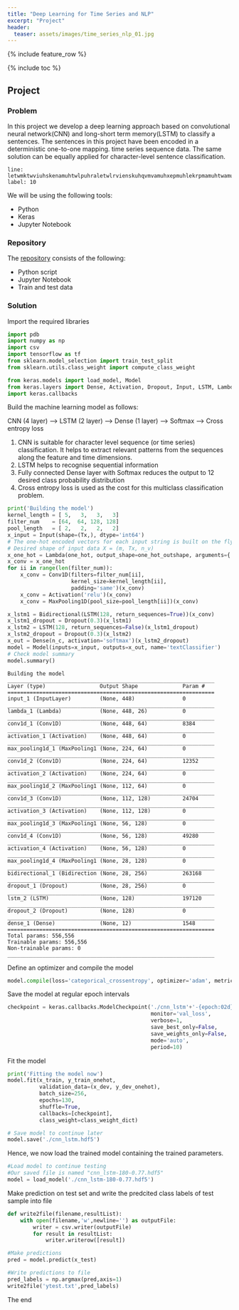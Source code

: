 ```yaml
---
title: "Deep Learning for Time Series and NLP"
excerpt: "Project"
header:
  teaser: assets/images/time_series_nlp_01.jpg
---
```


{% include feature_row %}

{% include toc %}

## Project

### Problem
In this project we develop a deep learning approach based on convolutional neural network(CNN) and long-short term memory(LSTM) to classify a sentences. The sentences in this project have been encoded in a deterministic one-to-one mapping. time series sequence data. The same solution can be equally applied for character-level sentence classification. 

```
line: letwmktwviuhskenamuhtwlpuhraletwlrvienskuhqvmvamuhxepmuhlekrpmamuhtwamuluhezpmlexeuhtwulultwvienqjuhtwmvypkrxzuhsktwmkpmiwuhskenamuhtwlpuhenuhxepmuhtwmkpmiwuhtwamuluhxepmuhsaendfuhtwamulbhbhsaendfuhqvijsaenvileenmcuhqvtwiwleenameebhbhsaendfuhtwvipmuhtwvipmlruhsaiwtvenmvleenmkvimvuhqvenamuhvienezuhenuhxepmuhskiwlepmdfuhtwamuluhqgqvtwskkrulmvuleniwuhvitwiwiwenxeuhvimvuhletwulvimvdfuhsaiwulqvpmezuhqvmvuhulmvuhvitwamdf
label: 10
```

We will be using the following tools:
* Python
* Keras
* Jupyter Notebook

### Repository
The [repository](https://github.com/Adaickalavan/Deep-Learning-for-Time-Series-and-NLP) consists of the following:  
* Python script
* Jupyter Notebook
* Train and test data

### Solution 

Import the required libraries


```python
import pdb
import numpy as np
import csv
import tensorflow as tf
from sklearn.model_selection import train_test_split
from sklearn.utils.class_weight import compute_class_weight

from keras.models import load_model, Model
from keras.layers import Dense, Activation, Dropout, Input, LSTM, Lambda, Bidirectional, Conv1D, MaxPooling1D
import keras.callbacks
```


Build the machine learning model as follows: 

CNN (4 layer) --> LSTM (2 layer) --> Dense (1 layer) --> Softmax --> Cross entropy loss

1. CNN is suitable for character level sequence (or time series) classification. It helps to extract relevant patterns from the sequences along the feature and time dimensions.
2. LSTM helps to recognise sequential information
3. Fully connected Dense layer with Softmax reduces the output to 12 desired class probability distribution
4. Cross entropy loss is used as the cost for this multiclass classification problem.


```python
print('Building the model')
kernel_length = [ 5,   3,   3,   3]
filter_num    = [64,  64, 128, 128]
pool_length   = [ 2,   2,   2,   2]
x_input = Input(shape=(Tx,), dtype='int64')
# The one-hot encoded vectors for each input string is built on the fly using the Lambda layer
# Desired shape of input data X = (m, Tx, n_v)
x_one_hot = Lambda(one_hot, output_shape=one_hot_outshape, arguments={'numOfVocab': 26})(x_input)
x_conv = x_one_hot
for ii in range(len(filter_num)):
    x_conv = Conv1D(filters=filter_num[ii],
                    kernel_size=kernel_length[ii],
                    padding='same')(x_conv)
    x_conv = Activation('relu')(x_conv)
    x_conv = MaxPooling1D(pool_size=pool_length[ii])(x_conv)

x_lstm1 = Bidirectional(LSTM(128, return_sequences=True))(x_conv)
x_lstm1_dropout = Dropout(0.3)(x_lstm1)
x_lstm2 = LSTM(128, return_sequences=False)(x_lstm1_dropout)
x_lstm2_dropout = Dropout(0.3)(x_lstm2)
x_out = Dense(n_c, activation='softmax')(x_lstm2_dropout)
model = Model(inputs=x_input, outputs=x_out, name='textClassifier')
# Check model summary
model.summary()
```

    Building the model
    _________________________________________________________________
    Layer (type)                 Output Shape              Param #   
    =================================================================
    input_1 (InputLayer)         (None, 448)               0         
    _________________________________________________________________
    lambda_1 (Lambda)            (None, 448, 26)           0         
    _________________________________________________________________
    conv1d_1 (Conv1D)            (None, 448, 64)           8384      
    _________________________________________________________________
    activation_1 (Activation)    (None, 448, 64)           0         
    _________________________________________________________________
    max_pooling1d_1 (MaxPooling1 (None, 224, 64)           0         
    _________________________________________________________________
    conv1d_2 (Conv1D)            (None, 224, 64)           12352     
    _________________________________________________________________
    activation_2 (Activation)    (None, 224, 64)           0         
    _________________________________________________________________
    max_pooling1d_2 (MaxPooling1 (None, 112, 64)           0         
    _________________________________________________________________
    conv1d_3 (Conv1D)            (None, 112, 128)          24704     
    _________________________________________________________________
    activation_3 (Activation)    (None, 112, 128)          0         
    _________________________________________________________________
    max_pooling1d_3 (MaxPooling1 (None, 56, 128)           0         
    _________________________________________________________________
    conv1d_4 (Conv1D)            (None, 56, 128)           49280     
    _________________________________________________________________
    activation_4 (Activation)    (None, 56, 128)           0         
    _________________________________________________________________
    max_pooling1d_4 (MaxPooling1 (None, 28, 128)           0         
    _________________________________________________________________
    bidirectional_1 (Bidirection (None, 28, 256)           263168    
    _________________________________________________________________
    dropout_1 (Dropout)          (None, 28, 256)           0         
    _________________________________________________________________
    lstm_2 (LSTM)                (None, 128)               197120    
    _________________________________________________________________
    dropout_2 (Dropout)          (None, 128)               0         
    _________________________________________________________________
    dense_1 (Dense)              (None, 12)                1548      
    =================================================================
    Total params: 556,556
    Trainable params: 556,556
    Non-trainable params: 0
    _________________________________________________________________
    

Define an optimizer and compile the model


```python
model.compile(loss='categorical_crossentropy', optimizer='adam', metrics=['accuracy'])
```

Save the model at regular epoch intervals


```python
checkpoint = keras.callbacks.ModelCheckpoint('./cnn_lstm'+'-{epoch:02d}-{val_acc:.2f}.hdf5',
                                             monitor='val_loss', 
                                             verbose=1, 
                                             save_best_only=False, 
                                             save_weights_only=False, 
                                             mode='auto', 
                                             period=10)
```

Fit the model


```python
print('Fitting the model now')
model.fit(x_train, y_train_onehot,
          validation_data=(x_dev, y_dev_onehot),
          batch_size=256, 
          epochs=130,
          shuffle=True,
          callbacks=[checkpoint],
          class_weight=class_weight_dict)

# Save model to continue later
model.save('./cnn_lstm.hdf5')
```

Hence, we now load the trained model containing the trained parameters.


```python
#Load model to continue testing
#Our saved file is named "cnn_lstm-180-0.77.hdf5"
model = load_model('./cnn_lstm-180-0.77.hdf5')
```

Make prediction on test set and write the predcited class labels of test sample into file


```python
def write2file(filename,resultList):
    with open(filename,'w',newline='') as outputFile:
        writer = csv.writer(outputFile)
        for result in resultList:
            writer.writerow([result]) 
```


```python
#Make predictions
pred = model.predict(x_test)

#Write predictions to file
pred_labels = np.argmax(pred,axis=1)
write2file('ytest.txt',pred_labels)
```

The end


